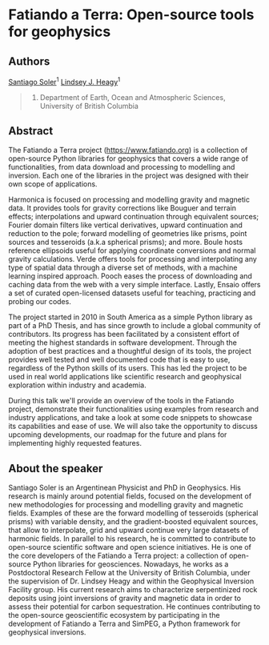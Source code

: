 # Fatiando a Terra: Open-source tools for geophysics

## Authors

[Santiago Soler](https://www.santisoler.com)<sup>1</sup>
[Lindsey J. Heagy](https://lindseyjh.ca/)<sup>1</sup>

> 1. Department of Earth, Ocean and Atmospheric Sciences, University of British
>    Columbia

## Abstract

<!-- a little about the project -->

The Fatiando a Terra project (https://www.fatiando.org) is a collection of
open-source Python libraries for geophysics that covers a wide range of
functionalities, from data download and processing to modelling and inversion.
Each one of the libraries in the project was designed with their own
scope of applications.

Harmonica is focused on processing and modelling gravity and
magnetic data. It provides tools for gravity corrections like Bouguer and
terrain effects; interpolations and upward continuation through equivalent
sources; Fourier domain filters like vertical derivatives, upward continuation
and reduction to the pole; forward modelling of geometries like prisms, point
sources and tesseroids (a.k.a spherical prisms); and more.
Boule hosts reference ellipsoids useful for applying coordinate
conversions and normal gravity calculations.
Verde offers tools for processing and interpolating any type of spatial data
through a diverse set of methods, with a machine learning inspired approach.
Pooch eases the process of downloading and caching data from the web with
a very simple interface. Lastly, Ensaio offers a set of curated open-licensed
datasets useful for teaching, practicing and probing our codes.

The project started in 2010 in South America as a simple Python library as part
of a PhD Thesis, and has since growth to include a global community of
contributors. Its progress has been facilitated by a consistent effort of
meeting the highest standards in software development. Through the adoption of
best practices and a thoughtful design of its tools, the project provides well
tested and well documented code that is easy to use, regardless of the Python
skills of its users. This has led the project to be used in real world
applications like scientific research and geophysical exploration within
industry and academia.

During this talk we'll provide an overview of the tools in the Fatiando
project, demonstrate their functionalities using examples from research and
industry applications, and take a look at some code snippets to showcase its
capabilities and ease of use.
We will also take the opportunity to discuss upcoming developments, our roadmap
for the future and plans for implementing highly requested features.

## About the speaker

Santiago Soler is an Argentinean Physicist and PhD in Geophysics.
His research is mainly around potential fields, focused on the development of
new methodologies for processing and modelling gravity and magnetic fields.
Examples of these are the forward modelling of tesseroids (spherical prisms)
with variable density, and the gradient-boosted equivalent sources, that allow
to interpolate, grid and upward continue very large datasets of harmonic
fields.
In parallel to his research, he is committed to contribute to open-source
scientific software and open science initiatives.
He is one of the core developers of the Fatiando a Terra project: a collection
of open-source Python libraries for geosciences.
Nowadays, he works as a Postdoctoral Research Fellow at the University of
British Columbia, under the supervision of Dr. Lindsey Heagy and within the
Geophysical Inversion Facility group.
His current research aims to characterize serpentinized rock deposits using
joint inversions of gravity and magnetic data in order to assess their
potential for carbon sequestration.
He continues contributing to the open-source geoscientific ecosystem by
participating in the development of Fatiando a Terra and SimPEG, a Python
framework for geophysical inversions.

